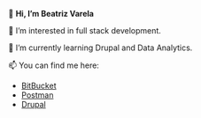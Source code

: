 👋 **Hi, I’m Beatriz Varela**

👀 I’m interested in full stack development.

🌱 I’m currently learning Drupal and Data Analytics.

📫 You can find me here:
 - [BitBucket](https://bitbucket.org/BeatrizVarela/)
 - [Postman](https://www.postman.com/beatrizvarela)
 - [Drupal](https://www.drupal.org/u/anabpv)




<!---
BeatrizVarela/BeatrizVarela is a ✨ special ✨ repository because its `README.md` (this file) appears on your GitHub profile.
You can click the Preview link to take a look at your changes.
--->
